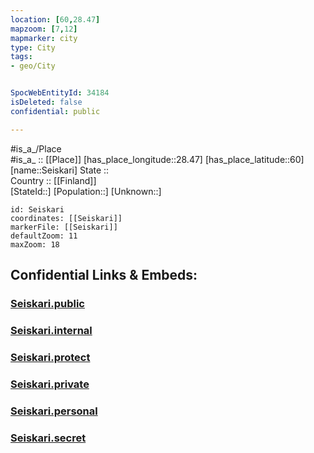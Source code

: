 ```yaml
---
location: [60,28.47] 
mapzoom: [7,12] 
mapmarker: city 
type: City
tags:
- geo/City


SpocWebEntityId: 34184
isDeleted: false
confidential: public

---
```

#is_a_/Place  
#is_a_ :: [[Place]] 
[has_place_longitude::28.47] 
[has_place_latitude::60] 
[name::Seiskari] 
State ::  
Country :: [[Finland]]  
[StateId::] 
[Population::] 
[Unknown::] 


```leaflet
id: Seiskari
coordinates: [[Seiskari]] 
markerFile: [[Seiskari]] 
defaultZoom: 11 
maxZoom: 18
```


## Confidential Links & Embeds: 

### [Seiskari.public](/_public/\Earth\Continent\Europe\Europe~North\Finland\CitySeiskari.public.md) 

### [Seiskari.internal](/_internal/\Earth\Continent\Europe\Europe~North\Finland\CitySeiskari.internal.md) 

### [Seiskari.protect](/_protect/\Earth\Continent\Europe\Europe~North\Finland\CitySeiskari.protect.md) 

### [Seiskari.private](/_private/\Earth\Continent\Europe\Europe~North\Finland\CitySeiskari.private.md) 

### [Seiskari.personal](/_personal/\Earth\Continent\Europe\Europe~North\Finland\CitySeiskari.personal.md) 

### [Seiskari.secret](/_secret/\Earth\Continent\Europe\Europe~North\Finland\CitySeiskari.secret.md)

